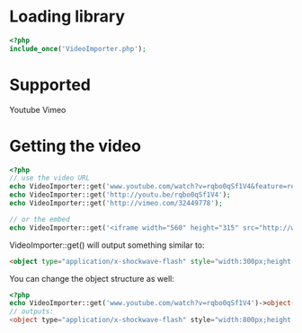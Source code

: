 Loading library
===============

```php
<?php
include_once('VideoImporter.php');
```

Supported
=================
Youtube
Vimeo

Getting the video
=================

```php
<?php
// use the video URL
echo VideoImporter::get('www.youtube.com/watch?v=rqbo0qSf1V4&feature=related');
echo VideoImporter::get('http://youtu.be/rqbo0qSf1V4');
echo VideoImporter::get('http://vimeo.com/32449778');

// or the embed
echo VideoImporter::get('<iframe width="560" height="315" src="http://www.youtube.com/embed/rqbo0qSf1V4" frameborder="0" allowfullscreen></iframe>');
```
VideoImporter::get() will output something similar to:
```html
<object type="application/x-shockwave-flash" style="width:300px;height:300px;" data="http://vimeo.com/moogaloop.swf?clip_id=32449778"></object>
```

You can change the object structure as well:

```php
<?php
echo VideoImporter::get('www.youtube.com/watch?v=rqbo0qSf1V4')->object(array('attrs' => array('style' => 'width:800px;height:600px;'), 'inside' => '<param name="wmode" value="opaque" />'));
// outputs:
<object type="application/x-shockwave-flash" style="width:800px;height:600px;" data="http://vimeo.com/moogaloop.swf?clip_id=32449778"><param name="wmode" value="opaque" /></object>
```